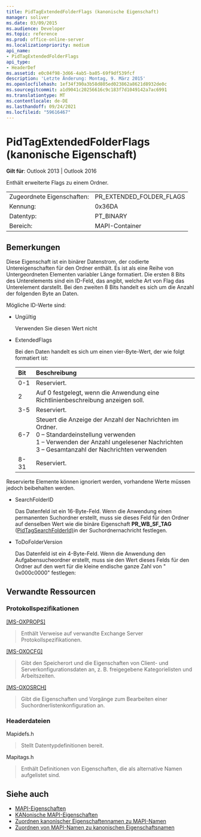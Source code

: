 ```yaml
---
title: PidTagExtendedFolderFlags (kanonische Eigenschaft)
manager: soliver
ms.date: 03/09/2015
ms.audience: Developer
ms.topic: reference
ms.prod: office-online-server
ms.localizationpriority: medium
api_name:
- PidTagExtendedFolderFlags
api_type:
- HeaderDef
ms.assetid: e0c04f98-3d66-4ab5-ba05-69f9df539fcf
description: 'Letzte Änderung: Montag, 9. März 2015'
ms.openlocfilehash: 1ef34f390a3b58d805ed023862a8621d8932de0c
ms.sourcegitcommit: a1d9041c20256616c9c183f7d1049142a7ac6991
ms.translationtype: MT
ms.contentlocale: de-DE
ms.lasthandoff: 09/24/2021
ms.locfileid: "59616467"
---
```

# <a name="pidtagextendedfolderflags-canonical-property"></a>PidTagExtendedFolderFlags (kanonische Eigenschaft)
 
**Gilt für**: Outlook 2013 | Outlook 2016 
  
Enthält erweiterte Flags zu einem Ordner.
  
|||
|:-----|:-----|
|Zugeordnete Eigenschaften:  <br/> |PR_EXTENDED_FOLDER_FLAGS  <br/> |
|Kennung:  <br/> |0x36DA  <br/> |
|Datentyp:  <br/> |PT_BINARY  <br/> |
|Bereich:  <br/> |MAPI-Container  <br/> |
   
## <a name="remarks"></a>Bemerkungen

Diese Eigenschaft ist ein binärer Datenstrom, der codierte Untereigenschaften für den Ordner enthält. Es ist als eine Reihe von Untergeordneten Elementen variabler Länge formatiert. Die ersten 8 Bits des Unterelements sind ein ID-Feld, das angibt, welche Art von Flag das Unterelement darstellt. Bei den zweiten 8 Bits handelt es sich um die Anzahl der folgenden Byte an Daten.
  
Mögliche ID-Werte sind:
  
- Ungültig
    
   Verwenden Sie diesen Wert nicht
    
- ExtendedFlags
    
   Bei den Daten handelt es sich um einen vier-Byte-Wert, der wie folgt formatiert ist:
    
   |**Bit**|**Beschreibung**|
   |:-----|:-----|
   |0-1  <br/> |Reserviert.  <br/> |
   |2  <br/> |Auf 0 festgelegt, wenn die Anwendung eine Richtlinienbeschreibung anzeigen soll.  <br/> |
   |3-5  <br/> |Reserviert.  <br/> |
   |6-7  <br/> |Steuert die Anzeige der Anzahl der Nachrichten im Ordner.  <br/> 0 – Standardeinstellung verwenden  <br/> 1 – Verwenden der Anzahl ungelesener Nachrichten  <br/> 3 – Gesamtanzahl der Nachrichten verwenden  <br/> |
   |8-31  <br/> |Reserviert.  <br/> |
   
Reservierte Elemente können ignoriert werden, vorhandene Werte müssen jedoch beibehalten werden.
    
- SearchFolderID
    
   Das Datenfeld ist ein 16-Byte-Feld. Wenn die Anwendung einen permanenten Suchordner erstellt, muss sie dieses Feld für den Ordner auf denselben Wert wie die binäre Eigenschaft **PR_WB_SF_TAG** ([PidTagSearchFolderId)](pidtagsearchfolderid-canonical-property.md)in der Suchordnernachricht festlegen.
    
- ToDoFolderVersion
    
   Das Datenfeld ist ein 4-Byte-Feld. Wenn die Anwendung den Aufgabensucheordner erstellt, muss sie den Wert dieses Felds für den Ordner auf den wert für die kleine endische ganze Zahl von " 0x000c0000" festlegen:
    
## <a name="related-resources"></a>Verwandte Ressourcen

### <a name="protocol-specifications"></a>Protokollspezifikationen

[[MS-OXPROPS]](https://msdn.microsoft.com/library/f6ab1613-aefe-447d-a49c-18217230b148%28Office.15%29.aspx)
  
> Enthält Verweise auf verwandte Exchange Server Protokollspezifikationen.
    
[[MS-OXOCFG]](https://msdn.microsoft.com/library/7d466dd5-c156-4da9-9a01-75c78e7e1a67%28Office.15%29.aspx)
  
> Gibt den Speicherort und die Eigenschaften von Client- und Serverkonfigurationsdaten an, z. B. freigegebene Kategorielisten und Arbeitszeiten.
    
[[MS-OXOSRCH]](https://msdn.microsoft.com/library/c72e49b8-78c7-4483-ad65-e46e9133673b%28Office.15%29.aspx)
  
> Gibt die Eigenschaften und Vorgänge zum Bearbeiten einer Suchordnerlistenkonfiguration an.
    
### <a name="header-files"></a>Headerdateien

Mapidefs.h
  
> Stellt Datentypdefinitionen bereit.
    
Mapitags.h
  
> Enthält Definitionen von Eigenschaften, die als alternative Namen aufgelistet sind.
    
## <a name="see-also"></a>Siehe auch

- [MAPI-Eigenschaften](mapi-properties.md)
- [KANonische MAPI-Eigenschaften](mapi-canonical-properties.md)
- [Zuordnen kanonischer Eigenschaftennamen zu MAPI-Namen](mapping-canonical-property-names-to-mapi-names.md)
- [Zuordnen von MAPI-Namen zu kanonischen Eigenschaftsnamen](mapping-mapi-names-to-canonical-property-names.md)


